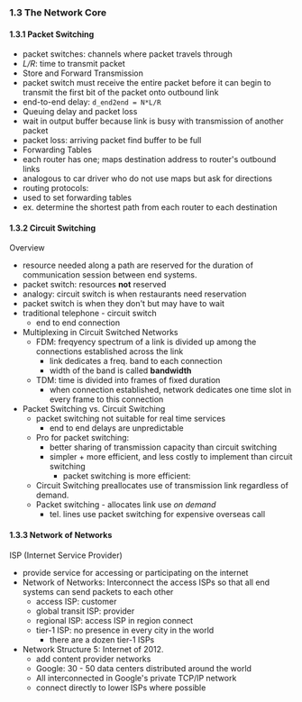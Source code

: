 ### 1.3 The Network Core

#### 1.3.1 Packet Switching
* packet switches: channels where packet travels through
 * _L/R_: time to transmit packet
* Store and Forward Transmission
 * packet switch must receive the entire packet before it can begin to transmit the first bit of the packet onto outbound link
 * end-to-end delay: `d_end2end = N*L/R`
* Queuing delay and packet loss
 * wait in output buffer because link is busy with transmission of another packet
 * packet loss: arriving packet find buffer to be full
* Forwarding Tables
 * each router has one; maps destination address to router's outbound links
 * analogous to car driver who do not use maps but ask for directions
 * routing protocols: 
  * used to set forwarding tables 
  * ex. determine the shortest path from each router to each destination

#### 1.3.2 Circuit Switching
Overview
* resource needed along a path are reserved for the duration of communication session between end systems.
 * packet switch: resources **not** reserved
 * analogy: circuit switch is when restaurants need reservation
 * packet switch is when they don't but may have to wait
 * traditional telephone - circuit switch
     - end to end connection
* Multiplexing in Circuit Switched Networks
    - FDM: freqyency spectrum of a link is divided up among the connections established across the link
        + link dedicates a freq. band to each connection
        + width of the band is called **bandwidth**
    - TDM: time is divided into frames of fixed duration
        + when connection established, network dedicates one time slot in every frame to this connection
* Packet Switching vs. Circuit Switching
    - packet switching not suitable for real time services
        + end to end delays are unpredictable
    - Pro for packet switching:
        + better sharing of transmission capacity than circuit switching
        + simpler + more efficient, and less costly to implement than circuit switching
            * packet switching is more efficient: 
    - Circuit Switching preallocates use of transmission link regardless of demand. 
    - Packet switching - allocates link use _on demand_
        + tel. lines use packet switching for expensive overseas call

#### 1.3.3 Network of Networks
ISP (Internet Service Provider)
* provide service for accessing or participating on the internet
* Network of Networks: Interconnect the access ISPs so that all end systems can send packets to each other
    - access ISP: customer
    - global transit ISP: provider
    - regional ISP: access ISP in region connect
    - tier-1 ISP: no presence in every city in the world
        + there are a dozen tier-1 ISPs
* Network Structure 5: Internet of 2012. 
    - add content provider networks
    - Google: 30 - 50 data centers distributed around the world
    - All interconnected in Google's private TCP/IP network 
    - connect directly to lower ISPs where possible